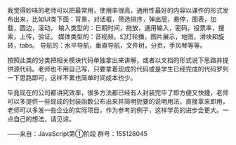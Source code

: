 我觉得妙味的老师可以把最常用，使用率很高，通用性最好的内容以课件的形式发布出来，比如UI类下面：背景，对话框，筛选排序，弹出层，悬停，图表，加载，圆边，滚动，
输入类型的：日期时间，拖放，通用输入，密码，投票率，搜索，上传，验证。
媒体类型的：音视频，幻灯轮播，图片展示，地图，滑块和旋转，tabs。
导航的：水平导航，垂直导航，文件树，分页，手风琴等等。

按照此类的分类把相关模块代码单独拿出来讲解，或者以文档的形式说下思路并提供源代码。老师也不用自己写，只要拿着现成的代码或是学生已经完成的代码罗列一下思路即可，这样不累也简单时间成本也少。

毕竟现在的公司都讲究效率，很多方法都已经有人封装完毕了即方便又快捷，老师可以多提供一些现成的封装函数公布出来并简明扼要的说明用法，直接拿来即用，老师可以多发一些企业的实际项目，作为参考的例子，这样学员的进步会更大。一点自己的想法，请见谅。

——来自：JavaScript第①阶段  群号：155126045